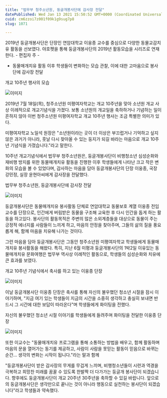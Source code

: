 ```yaml
---
title: "법무부 청주소년원, 둥글개봉사단에 감사장 전달"
datePublished: Wed Jan 13 2021 15:50:52 GMT+0000 (Coordinated Universal Time)
cuid: cm6zzoi7z001f09k1g9sug7p8
slug: 1071

---
```



2019년 둥글개봉사단은 단장인 연암대학교 이웅종 교수를 중심으로 다양한 동물교감치유 활동을 선보였다. 야호펫을 통해 둥글개봉사단의 2019년 활동모습을 시리즈로 연재한다. - 편집자 주 -

- 동물매개치유 활동 이후 학생들이 변화하는 모습 관찰, 이에 대한 고마움으로 봉사단에 감사장 전달

개교 10주년 행사의 모습

![이미지](https://cdn.hashnode.com/res/hashnode/image/upload/v1739248541867/a0588159-0bdf-4112-ad79-0bcd1c9cc3b6.jpeg)

2019년 7월 18일(목), 청주소년원 미평여자학교는 개교 10주년을 맞아 소년원 개교 사상 이례적으로 개교기념식을 가졌다. 보통 소년원의 개교일을 축하하거나 기념하는 일이 흔하지 않아 이번 청주소년원 미평여자학교 개교 10주년 행사는 조금 특별한 의미가 있다.

미평여자학교 노일석 원장은 "소년원이라는 곳이 더 이상은 부끄럽거나 기억하고 싶지 않은 과거가 아니라, 훗날 다시 찾아올 수 있는 둥지가 되길 바라는 마음으로 개교 10주년 기념식을 가졌습니다."라고 말한다.

10주년 개교기념식에서 법무부 청주소년원은, 둥글개봉사단이 비행청소년 심성순화와 재비행 방지를 위한 동물매개치유 활동을 진행한 이후 학생들에게 나타난 크고 작은 변화의 모습을 볼 수 있었다며, 감사하는 마음을 담아 둥글개봉사단의 단장 이웅종, 국장 강민정, 실장 윤현아씨에게 감사장을 전달했다.

법무부 청주소년원, 둥글개봉사단에 감사장 전달

![이미지](https://cdn.hashnode.com/res/hashnode/image/upload/v1739248544072/863bbdb9-f0a6-44ee-b2f9-7fdc4bb726ef.jpeg)

둥글개봉사단은 동물매개치유 봉사활동 단체로 연암대학교 동물보호 계열 이웅종 전임교수를 단장으로, 인간에게 버림받은 동물을 구조해 교육한 후 다시 인간을 돕게 하는 활동을 하고있다. 봉사단의 활동목적은 주변의 많은 소외계층들을 대상으로 동물이 주는 긍정적 에너지를 사람들이 느끼게 하고, 마음의 안정을 찾아주며, 그들의 삶의 질을 풍요롭게 해, 함께 마음을 치유해 나가는 것이다.

그런 마음을 담아 둥글개봉사단은 그동안 청주소년원 미평여자학교 학생들에게 동물매개치유 봉사활동을 해왔다. 특히, 지난 6월 미평과 둥글개봉사단의 1박2일 이유있는 동물매개치유 문화여행은 법무부 역사상 이례적인 활동으로, 학생들의 심성순화와 치유에 큰 효과를 보였다.

개교 10주년 기념식에서 축사를 하고 있는 이웅종 단장

![이미지](https://cdn.hashnode.com/res/hashnode/image/upload/v1739248546389/8c01e565-4660-4266-9cac-c163f67936ca.jpeg)

이날 둥글개봉사단 이웅종 단장은 축사를 통해 자신의 불우했던 청소년 시절을 잠시 이야기하며, "지금 여기 있는 학생들이 지금의 시간을 소중히 생각하고 충실히 보내면 반드시 그 시간에 대한 보답이 따라온다"며 학생들에게 화이팅을 전했다.

자신의 불우했던 청소년 시절 이야기를 학생들에게 들려주며 화이팅을 전달한 이웅종 단장

![이미지](https://cdn.hashnode.com/res/hashnode/image/upload/v1739248548742/162a4729-f2f2-4cd1-9ad9-f9d12531c69f.jpeg)

또한 이교수는 "동물매개치유 프로그램을 통해 소통하는 방법을 배우고, 함께 활동하며 마음의 문을 열어가는 동기를 제공하고, 사람이 사람을 못믿는 활동이 믿음으로 바뀌는 순간… 생각의 변화는 시작이 됩니다."라는 말과 함께

"둥글개봉사단이 받은 감사장의 무게를 무겁게 느끼며, 비행청소년들이 시련과 역경을 극복하고 희망찬 미래를 꿈꿀 수 있도록 한발짝 더 다가가는 둥글개 봉사단이 되겠습니다. 향후에도 둥글개봉사단이 개교 20주년 30주년을 축하할 수 있길 바랍니다. 앞으로의 둥글개봉사단은 생각만으로 끝나는 것이 아니라 행동으로 실천하는 봉사단이 되겠습니다"라고 학생들과 약속했다.